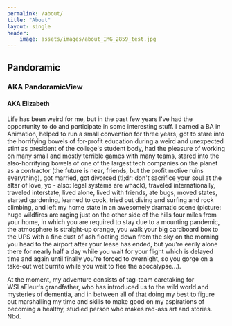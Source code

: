 ```yaml
---
permalink: /about/
title: "About"
layout: single
header:
	image: assets/images/about_IMG_2859_test.jpg
---
```


## Pandoramic 
### AKA PandoramicView 
#### AKA Elizabeth

Life has been weird for me, but in the past few years I've had the opportunity to do and participate in some interesting stuff. I earned a BA in Animation, helped to run a small convention for three years, got to stare into the horrifying bowels of for-profit education during a weird and unexpected stint as president of the college's student body, had the pleasure of working on many small and mostly terrible games with many teams, stared into the also-horrifying bowels of one of the largest tech companies on the planet as a contractor (the future is near, friends, but the profit motive ruins everything), got married, got divorced (tl;dr: don't sacrifice your soul at the altar of love, yo - also: legal systems are whack), traveled internationally, traveled interstate, lived alone, lived with friends, ate bugs, moved states, started gardening, learned to cook, tried out diving and surfing and rock climbing, and left my home state in an awesomely dramatic scene (picture: huge wildfires are raging just on the other side of the hills four miles from your home, in which you are required to stay due to a mounting pandemic, the atmosphere is straight-up orange, you walk your big cardboard box to the UPS with a fine dust of ash floating down from the sky on the morning you head to the airport after your lease has ended, but you're eerily alone there for nearly half a day while you wait for your flight which is delayed time and again until finally you're forced to overnight, so you gorge on a take-out wet burrito while you wait to flee the apocalypse...).

At the moment, my adventure consists of tag-team caretaking for WSLaFleur's grandfather, who has introduced us to the wild world and mysteries of dementia, and in between all of that doing my best to figure out marshalling my time and skills to make good on my aspirations of becoming a healthy, studied person who makes rad-ass art and stories. Nbd.